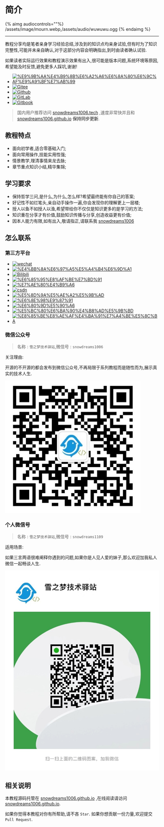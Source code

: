 # 简介 

{% aimg audiocontrols=""%}
/assets/image/mourn.webp,/assets/audio/wuwuwu.ogg
{% endaimg %}

---

教程分享均是笔者亲身学习经验总结,涉及到的知识点均亲身试验,但有时为了知识完整性,可能并未亲自确认,对于这部分内容会明确指出,到时由读者确认试验.

如果读者实际运行效果和教程演示效果有出入,很可能是版本问题,系统环境等原因,希望能及时反馈,避免更多人踩坑,谢谢!

- [![%E9%9B%AA%E4%B9%8B%E6%A2%A6%E6%8A%80%E6%9C%AF%E9%A9%BF%E7%AB%99](https://img.shields.io/badge/%E9%9B%AA%E4%B9%8B%E6%A2%A6%E6%8A%80%E6%9C%AF%E9%A9%BF%E7%AB%99-snowdreams1006.tech-brightgreen.svg)](https://snowdreams1006.tech/)
- [![Gitee](https://img.shields.io/badge/Gitee-snowdreams1006.gitee.io-brightgreen.svg)](https://snowdreams1006.gitee.io/)
- [![Github](https://img.shields.io/badge/Github-snowdreams1006.github.io-brightgreen.svg)](https://snowdreams1006.github.io/)
- [![GitLab](https://img.shields.io/badge/GitLab-snowdreams1006.gitlab.io-brightgreen.svg)](https://snowdreams1006.gitlab.io/)
- [![Gitbook](https://img.shields.io/badge/Gitbook-snowdreams1006.gitbook.io-brightgreen.svg)](https://snowdreams1006.gitbook.io/)

> 国内用户推荐访问 [snowdreams1006.tech](https://snowdreams1006.tech/) ,速度非常快并且和 [snowdreams1006.github.io](https://snowdreams1006.github.io/) **保持同步更新**.

## 教程特点

- 面向初学者,适合零基础入门;
- 面向常用操作,技能实用性强;
- 情景教学,理清事情来龙去脉;
- 章节重点知识小结,精华集锦;

## 学习要求

- 保持哲学三问,是什么,为什么,怎么样?希望最终能有你自己的答案;
- 好记性不如烂笔头,亲自动手操作一遍,你会发现你的理解更上一层楼;
- 授人以鱼不如授人以渔,希望带给你不仅仅是知识更多的是学习的方法;
- 知识重在分享才有价值,鼓励知识传播与分享,创造收益更有价值;
- 因本人能力有限,如有出入,敬请指正,请联系我 [snowdreams1006](https://github.com/snowdreams1006/)

## 怎么联系

### 第三方平台

- [![wechat](https://img.shields.io/badge/%E5%BE%AE%E4%BF%A1%E5%85%AC%E4%BC%97%E5%8F%B7-%E9%9B%AA%E4%B9%8B%E6%A2%A6%E6%8A%80%E6%9C%AF%E9%A9%BF%E7%AB%99-brightgreen.svg)](https://snowdreams1006.github.io/snowdreams1006-wechat-public.jpeg)
- [![%E4%BB%8A%E6%97%A5%E5%A4%B4%E6%9D%A1](https://img.shields.io/badge/%E4%BB%8A%E6%97%A5%E5%A4%B4%E6%9D%A1-%E9%9B%AA%E4%B9%8B%E6%A2%A6%E6%8A%80%E6%9C%AF%E9%A9%BF%E7%AB%99-brightgreen.svg)](https://www.toutiao.com/c/user/86185341500/#mid=1624534658539532)
- [![Bilibili](https://img.shields.io/badge/Bilibili-%E9%9B%AA%E4%B9%8B%E6%A2%A6%E6%8A%80%E6%9C%AF%E9%A9%BF%E7%AB%99-brightgreen.svg)](https://space.bilibili.com/236627025)
- [![%E6%85%95%E8%AF%BE%E7%BD%91](https://img.shields.io/badge/%E6%85%95%E8%AF%BE%E7%BD%91-%E9%9B%AA%E4%B9%8B%E6%A2%A6%E6%8A%80%E6%9C%AF%E9%A9%BF%E7%AB%99-brightgreen.svg)](https://www.imooc.com/u/5224488/articles)
- [![%E7%AE%80%E4%B9%A6](https://img.shields.io/badge/%E7%AE%80%E4%B9%A6-%E9%9B%AA%E4%B9%8B%E6%A2%A6%E6%8A%80%E6%9C%AF%E9%A9%BF%E7%AB%99-brightgreen.svg)](https://www.jianshu.com/u/577b0d76ab87)
- [![csdn](https://img.shields.io/badge/csdn-%E9%9B%AA%E4%B9%8B%E6%A2%A6%E6%8A%80%E6%9C%AF%E9%A9%BF%E7%AB%99-brightgreen.svg)](https://snowdreams1006.blog.csdn.net/)
- [![%E5%8D%9A%E5%AE%A2%E5%9B%AD](https://img.shields.io/badge/%E5%8D%9A%E5%AE%A2%E5%9B%AD-%E9%9B%AA%E4%B9%8B%E6%A2%A6%E6%8A%80%E6%9C%AF%E9%A9%BF%E7%AB%99-brightgreen.svg)](https://www.cnblogs.com/snowdreams1006/)
- [![%E6%8E%98%E9%87%91](https://img.shields.io/badge/%E6%8E%98%E9%87%91-%E9%9B%AA%E4%B9%8B%E6%A2%A6%E6%8A%80%E6%9C%AF%E9%A9%BF%E7%AB%99-brightgreen.svg)](https://juejin.im/user/582d5cb667f356006331e586)
- [![%E6%80%9D%E5%90%A6](https://img.shields.io/badge/%E6%80%9D%E5%90%A6-%E9%9B%AA%E4%B9%8B%E6%A2%A6%E6%8A%80%E6%9C%AF%E9%A9%BF%E7%AB%99-brightgreen.svg)](https://segmentfault.com/u/snowdreams1006)
- [![%E5%BC%80%E6%BA%90%E4%B8%AD%E5%9B%BD](https://img.shields.io/badge/%E5%BC%80%E6%BA%90%E4%B8%AD%E5%9B%BD-%E9%9B%AA%E4%B9%8B%E6%A2%A6%E6%8A%80%E6%9C%AF%E9%A9%BF%E7%AB%99-brightgreen.svg)](https://my.oschina.net/snowdreams1006)
- [![%E8%85%BE%E8%AE%AF%E4%BA%91%E7%A4%BE%E5%8C%BA](https://img.shields.io/badge/%E8%85%BE%E8%AE%AF%E4%BA%91%E7%A4%BE%E5%8C%BA-%E9%9B%AA%E4%B9%8B%E6%A2%A6%E6%8A%80%E6%9C%AF%E9%A9%BF%E7%AB%99-brightgreen.svg)](https://cloud.tencent.com/developer/user/2952369/activities)

### 微信公众号 

> 名称 : `雪之梦技术驿站`,微信号 : `snowdreams1006` 

关注理由:

开源的不开源的都会发布到微信公众号,不再局限于系列教程而是随性而为,展示真实的技术人生.

![snowdreams1006-wechat-public.jpeg](snowdreams1006-wechat-public.jpeg)

### 个人微信号

> 名称 : `雪之梦技术驿站`,微信号 : `snowdreams1109`

适用场景:

如果三言两语很难阐释你遇到的问题,如果你是人见人爱的妹子,那么欢迎加我私人微信一起畅谈人生.

![snowdreams1109-wechat-private.jpg](snowdreams1109-wechat-private.jpg)

## 相关说明

本教程源码托管在 [snowdreams1006.github.io](https://github.com/snowdreams1006/snowdreams1006.github.io) ,在线阅读请访问 [snowdreams1006.github.io](http://snowdreams1006.github.io/).

如果你觉得本教程对你有所帮助,请不吝 `Star`.
如果你想贡献一份力量,欢迎提交 `Pull Request`.